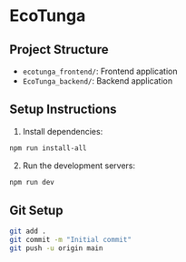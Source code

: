 # EcoTunga

## Project Structure
- `ecotunga_frontend/`: Frontend application
- `EcoTunga_backend/`: Backend application

## Setup Instructions

1. Install dependencies:
```bash
npm run install-all
```

2. Run the development servers:
```bash
npm run dev
```

## Git Setup
```bash
git add .
git commit -m "Initial commit"
git push -u origin main
``` 